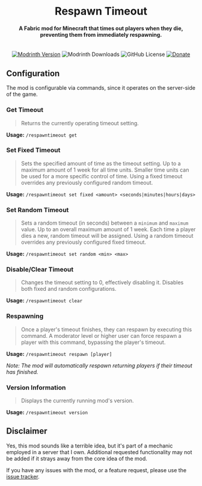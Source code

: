 <h1 align="center">
    <br />
    Respawn Timeout
    <br />
</h1>

<h4 align="center">
    A Fabric mod for Minecraft that times out players when they die,
    preventing them from immediately respawning.
</h4>

<p align="center">
    <br />
    <a href="https://modrinth.com/mod/respawn-timeout/versions"><img alt="Modrinth Version" src="https://img.shields.io/modrinth/v/respawn-timeout?style=for-the-badge&color=green"></a>
    <img alt="Modrinth Downloads" src="https://img.shields.io/modrinth/dt/respawn-timeout?style=for-the-badge&color=blue">
    <img alt="GitHub License" src="https://img.shields.io/github/license/creatormind-dev/respawn-timeout?style=for-the-badge">
    <a href="https://buymeacoffee.com/creatormind"><img alt="Donate" src="https://img.shields.io/badge/%24-donate-bb5794?style=for-the-badge"></a>
</p>

## Configuration

The mod is configurable via commands, since it operates on the server-side of the game.

### Get Timeout

> Returns the currently operating timeout setting.

**Usage:** `/respawntimeout get`

### Set Fixed Timeout

> Sets the specified amount of time as the timeout setting. Up to a maximum amount of 1 week for all time units.
> Smaller time units can be used for a more specific control of time.
> Using a fixed timeout overrides any previously configured random timeout.

**Usage:** `/respawntimeout set fixed <amount> <seconds|minutes|hours|days>`

### Set Random Timeout

> Sets a random timeout (in seconds) between a `minimum` and `maximum` value. Up to an overall maximum amount of 1 week.
> Each time a player dies a new, random timeout will be assigned.
> Using a random timeout overrides any previously configured fixed timeout.

**Usage:** `/respawntimeout set random <min> <max>`

### Disable/Clear Timeout

> Changes the timeout setting to 0, effectively disabling it.
> Disables both fixed and random configurations.

**Usage:** `/respawntimeout clear`

### Respawning

> Once a player's timeout finishes, they can respawn by executing this command.
> A moderator level or higher user can force respawn a player with this command, bypassing the player's timeout.

**Usage:** `/respawntimeout respawn [player]`

*Note: The mod will automatically respawn returning players if their timeout has finished.*

### Version Information

> Displays the currently running mod's version.

**Usage:** `/respawntimeout version`

## Disclaimer

Yes, this mod sounds like a terrible idea, but it's part of a mechanic employed in a server that I own.
Additional requested functionality may not be added if it strays away from the core idea of the mod.

If you have any issues with the mod, or a feature request, please use the [issue tracker](https://github.com/creatormind-dev/respawn-timeout/issues).
